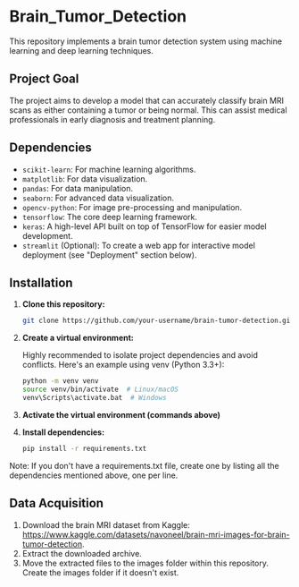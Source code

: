 # Brain_Tumor_Detection

This repository implements a brain tumor detection system using machine learning and deep learning techniques.

## Project Goal

The project aims to develop a model that can accurately classify brain MRI scans as either containing a tumor or being normal. This can assist medical professionals in early diagnosis and treatment planning.

## Dependencies

* `scikit-learn`: For machine learning algorithms.
* `matplotlib`: For data visualization.
* `pandas`: For data manipulation.
* `seaborn`: For advanced data visualization.
* `opencv-python`: For image pre-processing and manipulation.
* `tensorflow`: The core deep learning framework.
* `keras`: A high-level API built on top of TensorFlow for easier model development.
* `streamlit` (Optional): To create a web app for interactive model deployment (see "Deployment" section below).

## Installation

1. **Clone this repository:**

   ```bash
   git clone https://github.com/your-username/brain-tumor-detection.git

2. **Create a virtual environment:**

   Highly recommended to isolate project dependencies and avoid conflicts. Here's an example using venv (Python 3.3+):
      ```bash
      python -m venv venv
      source venv/bin/activate  # Linux/macOS
      venv\Scripts\activate.bat  # Windows
3. **Activate the virtual environment (commands above)**
4. **Install dependencies:**
      ```bash
      pip install -r requirements.txt
Note: If you don't have a requirements.txt file, create one by listing all the dependencies mentioned above, one per line. 

## Data Acquisition
1. Download the brain MRI dataset from Kaggle: https://www.kaggle.com/datasets/navoneel/brain-mri-images-for-brain-tumor-detection.
2. Extract the downloaded archive.
3. Move the extracted files to the images folder within this repository. Create the images folder if it doesn't exist.


